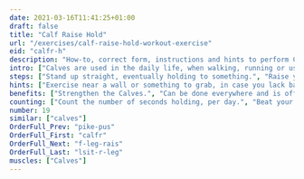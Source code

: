 ```yaml
---
date: 2021-03-16T11:41:25+01:00
draft: false
title: "Calf Raise Hold"
url: "/exercises/calf-raise-hold-workout-exercise"
eid: "calfr-h"
description: "How-to, correct form, instructions and hints to perform Calf Raise Hold. Similar exercises and video demo"
intro: ["Calves are used in the daily life, when walking, running or using stairs. Standing in your toes is an easy exercise to strengthen your calves."]
steps: ["Stand up straight, eventually holding to something.", "Raise your heels until you are standing on your toes.", "Stay in this position."]
hints: ["Exercise near a wall or something to grab, in case you lack balance."]
benefits: ["Strengthen the Calves.", "Can be done everywhere and is office friendly."]
counting: ["Count the number of seconds holding, per day.", "Beat your own record, holding a few seconds linger than the previous record.", "Get used to stand on your toes in specific situations, such as waiting for something, while cooking, watching tv commercials or in the elevator."]
number: 19
similar: ["calves"]
OrderFull_Prev: "pike-pus"
OrderFull_First: "calfr"
OrderFull_Next: "f-leg-rais"
OrderFull_Last: "lsit-r-leg"
muscles: ["Calves"]
---
```

